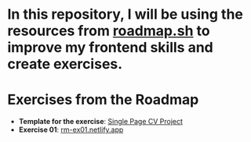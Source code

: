 # In this repository, I will be using the resources from [roadmap.sh](https://roadmap.sh) to improve my frontend skills and create exercises.

# Exercises from the Roadmap

- **Template for the exercise**: [Single Page CV Project](https://roadmap.sh/projects/single-page-cv)
- **Exercise 01**: [rm-ex01.netlify.app](https://rm-ex01.netlify.app/)
